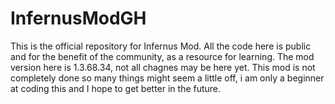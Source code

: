 # InfernusModGH
This is the official repository for Infernus Mod. All the code here is public and for the benefit of the community, as a resource for learning. The mod version  here is 1.3.68.34, not all chagnes may be here yet. This mod is not completely done so many things might seem a little off, i am only a beginner at coding this and I hope to get better in the future.
